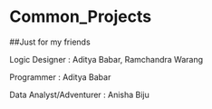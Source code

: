 # Common_Projects
##Just for my friends 

Logic Designer : Aditya Babar, Ramchandra Warang

Programmer : Aditya Babar

Data Analyst/Adventurer : Anisha Biju



